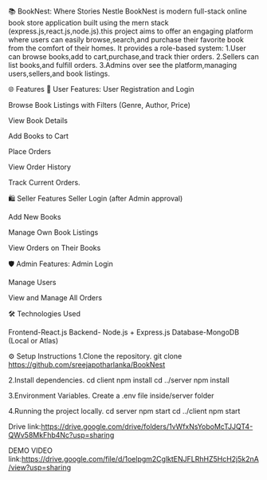 📚 BookNest: Where Stories Nestle
             BookNest is modern full-stack online book store application built using the mern stack (express.js,react.js,node.js).this project aims to offer an engaging platform where users can easily browse,search,and purchase their favorite book from the comfort of their homes.
    It provides a role-based system:
     1.User can browse books,add to cart,purchase,and track thier orders.
     2.Sellers can list books,and fulfill orders.
     3.Admins over see the platform,managing users,sellers,and book listings.

🌐 Features
👤 User Features:
User Registration and Login 

Browse Book Listings with Filters (Genre, Author, Price)

View Book Details

Add Books to Cart

Place Orders

View Order History

Track Current Orders.

🛍️ Seller Features 
Seller Login (after Admin approval)

Add New Books

Manage Own Book Listings 

View Orders on Their Books

🛡️ Admin Features:
Admin Login

Manage Users 

View and Manage All Orders

🛠️ Technologies Used

Frontend-React.js
Backend-	Node.js + Express.js
Database-MongoDB (Local or Atlas)

⚙️ Setup Instructions
   1.Clone the repository. git clone https://github.com/sreejapotharlanka/BookNest
   
   2.Install dependencies. cd client npm install cd ../server npm install

   3.Environment Variables. Create a .env file inside/server folder

   4.Running the project locally. cd server npm start cd ../client npm start

   Drive link:https://drive.google.com/drive/folders/1vWfxNsYoboMcTJJQT4-QWv58MkFhb4Nc?usp=sharing
   
   DEMO VIDEO link:https://drive.google.com/file/d/1oelpgm2CglktENJFLRhHZ5HcH2j5k2nA/view?usp=sharing
